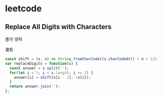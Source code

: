 # leetcode

## Replace All Digits with Characters

풀이 생략

**코드**

```js
const shift = (s, n) => String.fromCharCode((s.charCodeAt() + n > 122 ? 97 + (s.charCodeAt() + n - 122) : s.charCodeAt() + n));
var replaceDigits = function(s) {
  const answer = s.split('');
  for(let i = 1; i < s.length; i += 2) {
    answer[i] = shift(s[i - 1], +s[i]);
  }
  return answer.join('');
};
```
